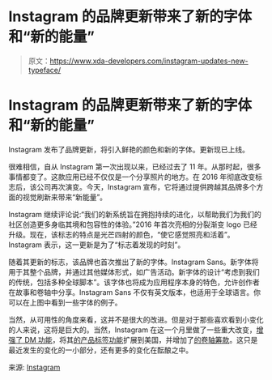 # Instagram 的品牌更新带来了新的字体和“新的能量”

> 原文：<https://www.xda-developers.com/instagram-updates-new-typeface/>

# Instagram 的品牌更新带来了新的字体和“新的能量”

Instagram 发布了品牌更新，将引入鲜艳的颜色和新的字体。更新现已上线。

很难相信，自从 Instagram 第一次出现以来，已经过去了 11 年。从那时起，很多事情都变了。这款应用已经不仅仅是一个分享照片的地方。在 2016 年彻底改变标志后，该公司再次演变。今天，Instagram 宣布，它将通过提供跨越其品牌多个方面的视觉刷新来带来“新能量”。

Instagram 继续评论说:“我们的新系统旨在拥抱持续的进化，以帮助我们为我们的社区创造更多身临其境和包容性的体验。”2016 年首次亮相的分裂渐变 logo 已经升级。现在，该标志的特点是光芒四射的颜色，“使它感觉照亮和活着”。Instagram 表示，这一更新是为了“标志着发现的时刻”。

随着其更新的标志，该品牌也首次推出了新的字体。Instagram Sans。新字体将用于其整个品牌，并通过其他媒体形式，如广告活动。新字体的设计“考虑到我们的传统，包括多种全球脚本”。该字体也将成为应用程序本身的特色，允许创作者在故事和卷轴中分享。Instagram Sans 不仅有英文版本，也适用于全球语言。你可以在上图中看到一些字体的例子。

当然，从可用性的角度来看，这并不是很大的改进。但是对于那些喜欢看到小变化的人来说，这将是巨大的。当然，Instagram 在这一个月里做了一些重大改变，[增强了 DM 功能](https://www.xda-developers.com/instagram-new-dm-features/)，将其[的产品标签功能](https://www.xda-developers.com/instagram-product-tagging-feature-expansion-the-us/)扩展到美国，并增加了[的卷轴筹款](https://www.xda-developers.com/fundraise-through-instagram-reels/)。这只是最近发生的变化的一小部分，还有更多的变化在酝酿之中。

来源: [Instagram](https://about.instagram.com/blog/announcements/instagram-visual-refresh/)